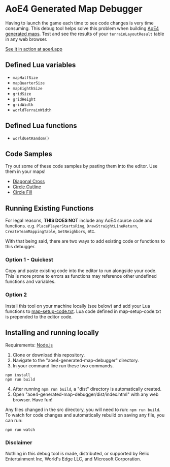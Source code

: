 # AoE4 Generated Map Debugger
Having to launch the game each time to see code changes is very time consuming. This debug tool helps solve this problem when building [AoE4 generated maps](https://support.ageofempires.com/hc/en-us/sections/4409136290324-Generated-Maps). Test and see the results of your `terrainLayoutResult` table in any web browser.

[See it in action at aoe4.app](https://aoe4.app/)

## Defined Lua variables
* `mapHalfSize`
* `mapQuarterSize`
* `mapEighthSize`
* `gridSize`
* `gridHeight`
* `gridWidth`
* `worldTerrainWidth`

## Defined Lua functions
* `worldGetRandom()`

## Code Samples
Try out some of these code samples by pasting them into the editor. Use them in your maps!
* [Diagonal Cross](https://gist.github.com/Drumsin/08f5dd250c2a9071217ec9d02ed5cfc5)
* [Circle Outline](https://gist.github.com/Drumsin/c9f7f14c7fc1c72f8a9d36add7f3a733)
* [Circle Fill](https://gist.github.com/Drumsin/4913c13dc68f76586a6886835e74cb0b)

## Running Existing Functions

For legal reasons, **THIS DOES NOT** include any AoE4 source code and functions. e.g. `PlacePlayerStartsRing`, `DrawStraightLineReturn`,  `CreateTeamMappingTable`, `GetNeighbors`, etc.

With that being said, there are two ways to add existing code or functions to this debugger.

### Option 1 - Quickest
Copy and paste existing code into the editor to run alongside your code. This is more prone to errors as functions may reference other undefined functions and variables.
### Option 2
Install this tool on your machine locally (see below) and add your Lua functions to [map-setup-code.txt](https://github.com/Drumsin/aoe4-generated-map-debugger/blob/master/src/lua-imports/map-setup-code.txt). Lua code defined in map-setup-code.txt is prepended to the editor code.

## Installing and running locally

Requirements: [Node.js](https://nodejs.org/en/download/)

1. Clone or download this repository.
2. Navigate to the "aoe4-generated-map-debugger" directory.
3. In your command line run these two commands.
```
npm install
npm run build
```
4. After running `npm run build`, a "dist" directory is automatically created.
5. Open "aoe4-generated-map-debugger/dist/index.html" with any web browser. Have fun!

Any files changed in the src directory, you will need to run: `npm run build`. To watch for code changes and automatically rebuild on saving any file, you can run:
```
npm run watch
```

### Disclaimer
Nothing in this debug tool is made, distributed, or supported by Relic Entertainment Inc, World's Edge LLC, and Microsoft Corporation.

